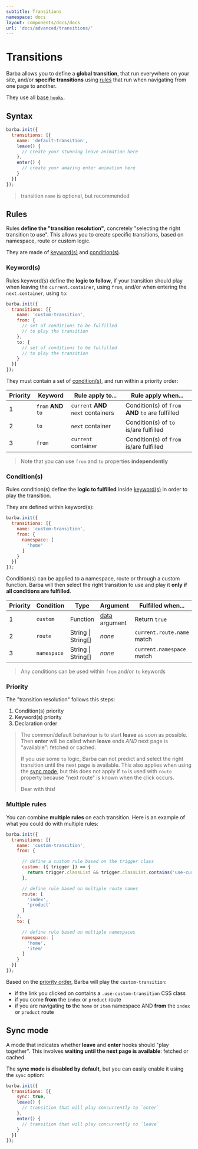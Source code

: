 ```yaml
---
subtitle: Transitions
namespace: docs
layout: components/docs/docs
url: 'docs/advanced/transitions/'
---
```


# Transitions

Barba allows you to define a **global transition**, that run everywhere on your site, and/or **specific transitions** using [rules](#Rules) that run when navigating from one page to another.

They use all [base `hooks`](/docs/advanced/hooks#Base-hooks).

## Syntax

```js
barba.init({
  transitions: [{
    name: 'default-transition',
    leave() {
      // create your stunning leave animation here
    },
    enter() {
      // create your amazing enter animation here
    }
  }]
});
```

> transition `name` is optional, but recommended

## Rules

Rules **define the "transition resolution"**, concretely "selecting the right transition to use".
This allows you to create specific transitions, based on namespace, route or custom logic.

They are made of [keyword(s)](#Keyword-s) and [condition(s)](#Condition-s).

### Keyword(s)

Rules keyword(s) define the **logic to follow**, if your transition should play when leaving the `current.container`, using `from`, and/or when entering the `next.container`, using `to`:

```js
barba.init({
  transitions: [{
    name: 'custom-transition',
    from: {
      // set of conditions to be fulfilled
      // to play the transition
    },
    to: {
      // set of conditions to be fulfilled
      // to play the transition
    }
  }]
});
```

They must contain a set of [condition(s)](#Condition-s), and run within a priority order:

| Priority | Keyword             | Rule apply to...                    | Rule apply when...                                |
| -------- | ------------------- | ----------------------------------- | ------------------------------------------------- |
| 1        | `from` **AND** `to` | `current` **AND** `next` containers | Condition(s) of `from` **AND** `to` are fulfilled |
| 2        | `to`                | `next` container                    | Condition(s) of `to` is/are fulfilled             |
| 3        | `from`              | `current` container                 | Condition(s) of `from` is/are fulfilled           |

> Note that you can use `from` and `to` properties **independently**

### Condition(s)

Rules condition(s) define the **logic to fulfilled** inside [keyword(s)](#Keyword-s) in order to play the transition.

They are defined within keyword(s):

```js
barba.init({
  transitions: [{
    name: 'custom-transition',
    from: {
      namespace: [
        'home'
      ]
    }
  }]
});
```

Condition(s) can be applied to a namespace, route or through a custom function.
Barba will then select the right transition to use and play it **only if all conditions are fulfilled**.

| Priority | Condition   | Type               | Argument                                            | Fulfilled when...          |
| -------- | ----------- | ------------------ | --------------------------------------------------- | -------------------------- |
| 1        | `custom`    | Function           | [data](/docs/advanced/hooks#data-argument) argument | Return `true`              |
| 2        | `route`     | String \| String[] | _none_                                              | `current.route.name` match |
| 3        | `namespace` | String \| String[] | _none_                                              | `current.namespace` match  |

> Any conditions can be used within `from` and/or `to` keywords

### Priority

The "transition resolution" follows this steps:

1. Condition(s) priority
2. Keyword(s) priority
3. Declaration order

> The common/default behaviour is to start **leave** as soon as possible.
> Then **enter** will be called when **leave** ends _AND_ next page is "available": fetched or cached.
>
> If you use some `to` logic, Barba can not predict and select the right transition until the next page is available. This also applies when using the [sync mode](#Sync-mode), but this does not apply if `to` is used with `route` property because "next route" is known when the click occurs.
>
> Bear with this!

### Multiple rules

You can combine **multiple rules** on each transition.
Here is an example of what you could do with multiple rules:

```js
barba.init({
  transitions: [{
    name: 'custom-transition',
    from: {

      // define a custom rule based on the trigger class
      custom: ({ trigger }) => {
        return trigger.classList && trigger.classList.contains('use-custom-transition');
      },

      // define rule based on multiple route names
      route: [
        'index',
        'product'
      ]
    },
    to: {

      // define rule based on multiple namespaces
      namespace: [
        'home',
        'item'
      ]
    }
  }]
});
```

Based on the [priority order](#Priority), Barba will play the `custom-transition`:

- if the link you clicked on contains a `.use-custom-transition` CSS class
- if you come **from** the `index` or `product` route
- if you are navigating **to** the `home` or `item` namespace AND **from** the `index` or `product` route

## Sync mode

A mode that indicates whether **leave** and **enter** hooks should "play together".
This involves **waiting until the next page is available**: fetched or cached.

The **sync mode is disabled by default**, but you can easily enable it using the `sync` option:

```js
barba.init({
  transitions: [{
    sync: true,
    leave() {
      // transition that will play concurrently to `enter`
    },
    enter() {
      // transition that will play concurrently to `leave`
    }
  }]
});
```
